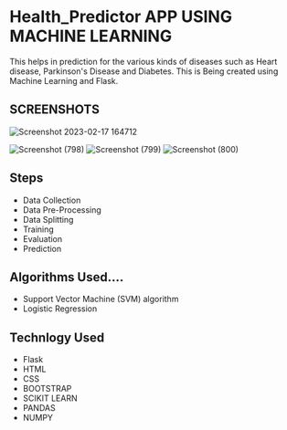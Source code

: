 # Health_Predictor APP USING MACHINE LEARNING
This helps in prediction for the various kinds of diseases such as Heart disease, Parkinson's Disease  and Diabetes. This is Being created using Machine Learning 
and Flask.

## SCREENSHOTS
![Screenshot 2023-02-17 164712](https://user-images.githubusercontent.com/73277254/219653693-a16ded5b-402d-436d-bfa3-1d3305d91625.png)


![Screenshot (798)](https://user-images.githubusercontent.com/73277254/219653928-48c51b14-8b39-446d-9925-b94b289c445a.png)
![Screenshot (799)](https://user-images.githubusercontent.com/73277254/219653956-60b87cf5-026e-443b-bbf5-18891a9f82ea.png)
![Screenshot (800)](https://user-images.githubusercontent.com/73277254/219653988-8afae224-1c93-4b98-939a-a1825a49a6cd.png)


## Steps

- Data Collection
- Data Pre-Processing
- Data Splitting
- Training
- Evaluation
- Prediction

## Algorithms Used....

- Support Vector Machine (SVM) algorithm
- Logistic Regression


## Technlogy Used
- Flask
- HTML
- CSS
- BOOTSTRAP
- SCIKIT LEARN
- PANDAS 
- NUMPY
